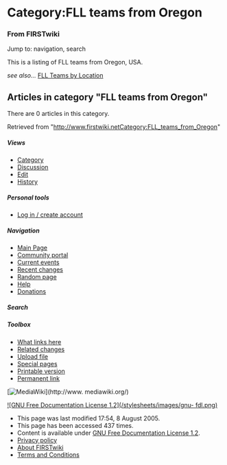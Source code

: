 # Category:FLL teams from Oregon

### From FIRSTwiki

Jump to: navigation, search

This is a listing of FLL teams from Oregon, USA.

_see also..._ [FLL Teams by Location](FLL_Teams_by_Location "FLL
Teams by Location" )

  

## Articles in category "FLL teams from Oregon"

There are 0 articles in this category.

Retrieved from
"<http://www.firstwiki.netCategory:FLL_teams_from_Oregon>"

##### Views

  * [Category](Category:FLL_teams_from_Oregon)
  * [Discussion](/index.php?title=Category_talk:FLL_teams_from_Oregon&action=edit)
  * [Edit](/index.php?title=Category:FLL_teams_from_Oregon&action=edit)
  * [History](/index.php?title=Category:FLL_teams_from_Oregon&action=history)

##### Personal tools

  * [Log in / create account](/index.php?title=Special:Userlogin&returnto=Category:FLL_teams_from_Oregon)

[](Main_Page "Main Page" )

##### Navigation

  * [Main Page](Main_Page)
  * [Community portal](FIRSTwiki:Community_portal)
  * [Current events](Current_events)
  * [Recent changes](Special:Recentchanges)
  * [Random page](Special:Random)
  * [Help](Help:Contents)
  * [Donations](FIRSTwiki:Site_support)

##### Search



##### Toolbox

  * [What links here](Special:Whatlinkshere/Category:FLL_teams_from_Oregon)
  * [Related changes](Special:Recentchangeslinked/Category:FLL_teams_from_Oregon)
  * [Upload file](Special:Upload)
  * [Special pages](Special:Specialpages)
  * [Printable version](/index.php?title=Category:FLL_teams_from_Oregon&printable=yes)
  * [Permanent link](/index.php?title=Category:FLL_teams_from_Oregon&oldid=40627)

[![MediaWiki](/skins/common/images/poweredby_mediawiki_88x31.png)](http://www.
mediawiki.org/)

[![GNU Free Documentation License 1.2](/stylesheets/images/gnu-
fdl.png)](http://www.gnu.org/copyleft/fdl.html)

  * This page was last modified 17:54, 8 August 2005.
  * This page has been accessed 437 times.
  * Content is available under [GNU Free Documentation License 1.2](http://www.gnu.org/copyleft/fdl.html "http://www.gnu.org/copyleft/fdl.html" ).
  * [Privacy policy](FIRSTwiki:Privacy_policy "FIRSTwiki:Privacy policy" )
  * [About FIRSTwiki](FIRSTwiki:About "FIRSTwiki:About" )
  * [Terms and Conditions](FIRSTwiki:Terms_and_conditions "FIRSTwiki:Terms and conditions" )


